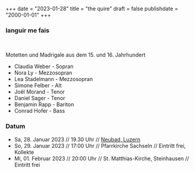 ﻿﻿+++
date = "2023-01-28"
title = "the quire"
draft = false
publishdate = "2000-01-01"
+++

### languir me fais

<br>

Motetten und Madrigale aus dem 15. und 16. Jahrhundert

* Claudia Weber - Sopran
* Nora Ly - Mezzosopran
* Lea Stadelmann - Mezzosopran
* Simone Felber - Alt
* Joël Morand - Tenor
* Daniel Sager - Tenor
* Benjamin Rapp - Bariton
* Conrad Hofer - Bass



### Datum

* Sa, 28. Januar 2023  // 19.30 Uhr // [Neubad, Luzern](https://eventfrog.ch/de/p/konzert/a-cappella-vocal/languir-me-fais-luzern-6986939951221755933.html) 
* So, 29. Januar 2023  // 17:00 Uhr // Pfarrkirche Sachseln // Eintritt frei, Kollekte
* Mi, 01. Februar 2023 // 20:00 Uhr // St. Matthias-Kirche, Steinhausen // Eintritt frei
